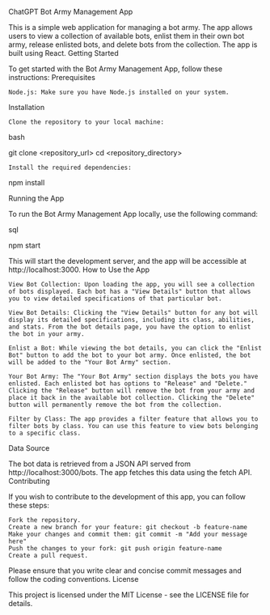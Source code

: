 ChatGPT
Bot Army Management App

This is a simple web application for managing a bot army. The app allows users to view a collection of available bots, enlist them in their own bot army, release enlisted bots, and delete bots from the collection. The app is built using React.
Getting Started

To get started with the Bot Army Management App, follow these instructions:
Prerequisites

    Node.js: Make sure you have Node.js installed on your system.

Installation

    Clone the repository to your local machine:

bash

git clone <repository_url>
cd <repository_directory>

    Install the required dependencies:

npm install

Running the App

To run the Bot Army Management App locally, use the following command:

sql

npm start

This will start the development server, and the app will be accessible at http://localhost:3000.
How to Use the App

    View Bot Collection: Upon loading the app, you will see a collection of bots displayed. Each bot has a "View Details" button that allows you to view detailed specifications of that particular bot.

    View Bot Details: Clicking the "View Details" button for any bot will display its detailed specifications, including its class, abilities, and stats. From the bot details page, you have the option to enlist the bot in your army.

    Enlist a Bot: While viewing the bot details, you can click the "Enlist Bot" button to add the bot to your bot army. Once enlisted, the bot will be added to the "Your Bot Army" section.

    Your Bot Army: The "Your Bot Army" section displays the bots you have enlisted. Each enlisted bot has options to "Release" and "Delete." Clicking the "Release" button will remove the bot from your army and place it back in the available bot collection. Clicking the "Delete" button will permanently remove the bot from the collection.

    Filter by Class: The app provides a filter feature that allows you to filter bots by class. You can use this feature to view bots belonging to a specific class.

Data Source

The bot data is retrieved from a JSON API served from http://localhost:3000/bots. The app fetches this data using the fetch API.
Contributing

If you wish to contribute to the development of this app, you can follow these steps:

    Fork the repository.
    Create a new branch for your feature: git checkout -b feature-name
    Make your changes and commit them: git commit -m "Add your message here"
    Push the changes to your fork: git push origin feature-name
    Create a pull request.

Please ensure that you write clear and concise commit messages and follow the coding conventions.
License

This project is licensed under the MIT License - see the LICENSE file for details.